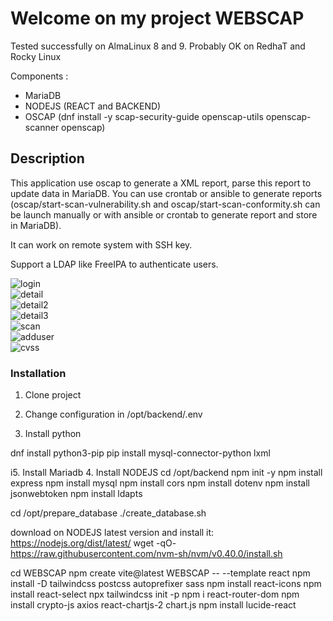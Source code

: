 # Welcome on my project WEBSCAP 

Tested successfully on AlmaLinux 8 and 9. Probably OK on RedhaT and Rocky Linux

Components :
- MariaDB
- NODEJS (REACT and BACKEND)
- OSCAP (dnf install -y scap-security-guide openscap-utils openscap-scanner openscap)

## Description

This application use oscap to generate a XML report, parse this report to update data in MariaDB. You can use crontab or ansible to generate reports (oscap/start-scan-vulnerability.sh and oscap/start-scan-conformity.sh can be launch manually or with ansible or crontab to generate report and store in MariaDB).

It can work on remote system with SSH key.

Support a LDAP like FreeIPA to authenticate users.

![login](https://raw.githubusercontent.com/roidlagratte/WEBSCAP/main/sreenshots/login.png)  
![detail](https://raw.githubusercontent.com/roidlagratte/WEBSCAP/main/sreenshots/details.png)  
![detail2](https://raw.githubusercontent.com/roidlagratte/WEBSCAP/main/sreenshots/details2.png)  
![detail3](https://raw.githubusercontent.com/roidlagratte/WEBSCAP/main/sreenshots/details3.png)  
![scan](https://raw.githubusercontent.com/roidlagratte/WEBSCAP/main/sreenshots/scan.png)  
![adduser](https://raw.githubusercontent.com/roidlagratte/WEBSCAP/main/sreenshots/adduser.png)  
![cvss](https://raw.githubusercontent.com/roidlagratte/WEBSCAP/main/sreenshots/cvss.png)  


### Installation 

1. Clone project

2. Change configuration in /opt/backend/.env

3. Install python 

dnf install python3-pip
pip install mysql-connector-python lxml


i5. Install Mariadb
4. Install NODEJS
cd /opt/backend
npm init -y
npm install express
npm install mysql
npm install cors
npm install dotenv
npm install jsonwebtoken
npm install ldapts


cd /opt/prepare_database
 ./create_database.sh 


download on NODEJS latest version and install it:  https://nodejs.org/dist/latest/
wget -qO- https://raw.githubusercontent.com/nvm-sh/nvm/v0.40.0/install.sh


cd WEBSCAP
npm create vite@latest WEBSCAP -- --template react
npm install -D tailwindcss postcss autoprefixer sass 
npm install react-icons
npm install react-select
 npx tailwindcss init -p
npm i react-router-dom
npm install crypto-js axios react-chartjs-2 chart.js
npm install lucide-react


